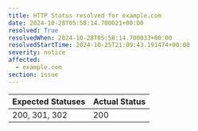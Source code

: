 ```yaml
---
title: HTTP Status resolved for example.com
date: 2024-10-28T05:58:14.700021+00:00
resolved: True
resolvedWhen: 2024-10-28T05:58:14.700033+00:00
resolvedStartTime: 2024-10-25T21:09:43.191474+00:00
severity: notice
affected:
  - example.com
section: issue
---
```


| Expected Statuses | Actual Status  |
|-------------------|----------------|
| 200, 301, 302 | 200 |

